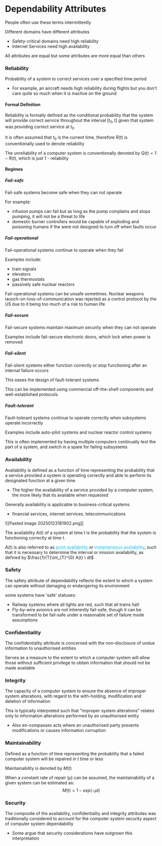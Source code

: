# Dependability Attributes
People often use these terms intermittently

Different domains have different attributes
- Safety-critical domains need high reliability
- Internet Services need high availability

All attributes are equal but some attributes are more equal than others

### Reliability
Probability of a system to correct services over a specified time period
- For example, an aircraft needs high reliability during flights but you don't care quite so much when it is inactive on the ground

#### Formal Definition
Reliability is formally defined as the conditional probability that the system will provide correct service throughout the interval $[t_0, t]$ given that system was providing correct service at $t_0$

It is often assumed that $t_0$ is the current time, therefore $R(t)$ is conventionally used to denote reliability

The unreliability of a computer system is conventionally denoted by $Q(t) = 1-R(t)$, which is just 1 - reliability
#### Regimes
##### Fail-safe
Fail-safe systems become safe when they can not operate

For example:
- infusion pumps can fail but as long as the pump complains and stops pumping, it will not be a threat to life
- domestic burner controllers would be capable of exploding and poisoning humans if the were not designed to turn off when faults occur
##### Fail-operational
Fail-operational systems continue to operate when they fail

Examples include:
- train signals
- elevators
- gas thermostats
- passively safe nuclear reactors

Fail-operational systems can be unsafe sometimes. 
Nuclear weapons launch-on-loss-of-communication was rejected as a control protocol by the US due to it being too much of a risk to human life
##### Fail-secure
Fail-secure systems maintain maximum security when they can not operate

Examples include fail-secure electronic doors, which lock when power is removed
##### Fail-silent
Fail-silent systems either function correctly or stop functioning after an internal failure occurs

This eases the design of fault-tolerant systems

This can be implemented using commercial off-the-shelf components and well-established protocols
##### Fault-tolerant
Fault-tolerant systems continue to operate correctly when subsystems operate incorrectly

Examples include auto-pilot systems and nuclear reactor control systems

This is often implemented by having multiple computers continually test the part of a system, and switch in a spare for failing subsystems
### Availability
Availability is defined as a function of time representing the probability that a service provided a system is operating correctly and able to perform its designated function at a given time
- The higher the availability of a service provided by a computer system, the more likely that its available when requested

Generally availability is applicable to business-critical systems
- financial services, internet services, telecommunications

![[Pasted image 20250123181902.png]]

The availability $A(t)$ of a system at time $t$ is the probability that the system is functioning correctly at time $t$.

$A(t)$ is also referred to as <span style="color:#00bfff">point availability</span> or <span style="color:#00bfff">instantaneous availability</span>, such that it is necessary to determine the interval or mission availability, as defined by $\frac{1}{T}\int_{T}^{0} A(t) \ dt$


### Safety
The safety attribute of dependability reflects the extent to which a system can operate without damaging or endangering its environment

some systems have 'safe' statuses:
- Railway systems where all lights are red, such that all trains halt
- Fly-by-wire avionics are not inherently fail-safe, though it can be transformed to be fail-safe under a reasonable set of failure mode assumptions

### Confidentiality
The confidentiality attribute is concerned with the non-disclosure of undue information to unauthorised entities

Serves as a measure to the extent to which a computer system will allow those without sufficient privilege to obtain information that should not be made available

### Integrity
The capacity of a computer system to ensure the absence of improper system alterations, with regard to the with-holding, modification and deletion of information

This is typically interpreted such that "improper system alterations" relates only to information alterations performed by an unauthorised entity
- Also en-compasses acts where an unauthorised party prevents modifications or causes information corruption

### Maintainability
Defined as a function of time representing the probability that a failed computer system will be repaired in $t$ time or less

Maintainability is denoted by $M(t)$

When a constant rate of repair ($\mu$) can be assumed, the maintainability of a given system can be estimated as: $$M(t) = 1 - exp(-\mu t)$$
### Security
The composite of the availability, confidentiality and integrity attributes was traditionally considered to account for the computer system security aspect of computer system dependability
- Some argue that security considerations have outgrown this interpretation